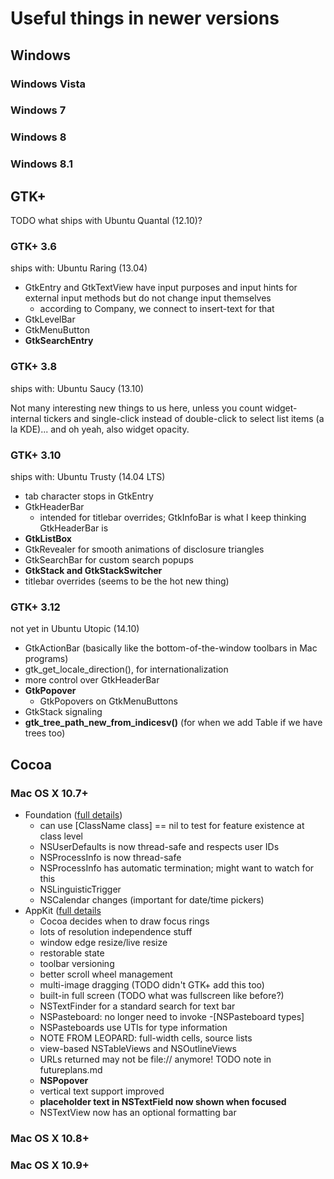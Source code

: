 # Useful things in newer versions

## Windows
### Windows Vista

### Windows 7

### Windows 8

### Windows 8.1

## GTK+
TODO what ships with Ubuntu Quantal (12.10)?

### GTK+ 3.6
ships with: Ubuntu Raring (13.04)

- GtkEntry and GtkTextView have input purposes and input hints for external input methods but do not change input themselves
	- according to Company, we connect to insert-text for that
- GtkLevelBar
- GtkMenuButton
- **GtkSearchEntry**

### GTK+ 3.8
ships with: Ubuntu Saucy (13.10)

Not many interesting new things to us here, unless you count widget-internal tickers and single-click instead of double-click to select list items (a la KDE)... and oh yeah, also widget opacity.

### GTK+ 3.10
ships with: Ubuntu Trusty (14.04 LTS)

- tab character stops in GtkEntry
- GtkHeaderBar
	- intended for titlebar overrides; GtkInfoBar is what I keep thinking GtkHeaderBar is
- **GtkListBox**
- GtkRevealer for smooth animations of disclosure triangles
- GtkSearchBar for custom search popups
- **GtkStack and GtkStackSwitcher**
- titlebar overrides (seems to be the hot new thing)

### GTK+ 3.12
not yet in Ubuntu Utopic (14.10)

- GtkActionBar (basically like the bottom-of-the-window toolbars in Mac programs)
- gtk_get_locale_direction(), for internationalization
- more control over GtkHeaderBar
- **GtkPopover**
	- GtkPopovers on GtkMenuButtons
- GtkStack signaling
- **gtk_tree_path_new_from_indicesv()** (for when we add Table if we have trees too)

## Cocoa
### Mac OS X 10.7+

- Foundation ([full details](https://developer.apple.com/library/mac/releasenotes/Foundation/RN-FoundationOlderNotes/#//apple_ref/doc/uid/TP40008080-TRANSLATED_CHAPTER_965-TRANSLATED_DEST_0))
	- can use [ClassName class] == nil to test for feature existence at class level
	- NSUserDefaults is now thread-safe and respects user IDs
	- NSProcessInfo is now thread-safe
	- NSProcessInfo has automatic termination; might want to watch for this
	- NSLinguisticTrigger
	- NSCalendar changes (important for date/time pickers)
- AppKit ([full details](https://developer.apple.com/library/mac/releasenotes/AppKit/RN-AppKitOlderNotes/#X10_7Notes)
	- Cocoa decides when to draw focus rings
	- lots of resolution independence stuff
	- window edge resize/live resize
	- restorable state
	- toolbar versioning
	- better scroll wheel management
	- multi-image dragging (TODO didn't GTK+ add this too)
	- built-in full screen (TODO what was fullscreen like before?)
	- NSTextFinder for a standard search for text bar
	- NSPasteboard: no longer need to invoke -[NSPasteboard types]
	- NSPasteboards use UTIs for type information
	- NOTE FROM LEOPARD: full-width cells, source lists
	- view-based NSTableViews and NSOutlineViews
	- URLs returned may not be file:// anymore! TODO note in futureplans.md
	- **NSPopover**
	- vertical text support improved
	- **placeholder text in NSTextField now shown when focused**
	- NSTextView now has an optional formatting bar

### Mac OS X 10.8+

### Mac OS X 10.9+
